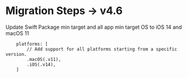 #  Migration Steps -> v4.6

Update Swift Package min target and all app min target OS to iOS 14 and macOS 11

```
    platforms: [
        // Add support for all platforms starting from a specific version.
        .macOS(.v11),
        .iOS(.v14),
    ]
```

